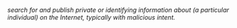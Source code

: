 ###### search for and publish private or identifying information about (a particular individual) on the Internet, typically with malicious intent.
